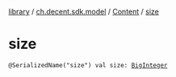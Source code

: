 [library](../../index.md) / [ch.decent.sdk.model](../index.md) / [Content](index.md) / [size](./size.md)

# size

`@SerializedName("size") val size: `[`BigInteger`](http://docs.oracle.com/javase/6/docs/api/java/math/BigInteger.html)